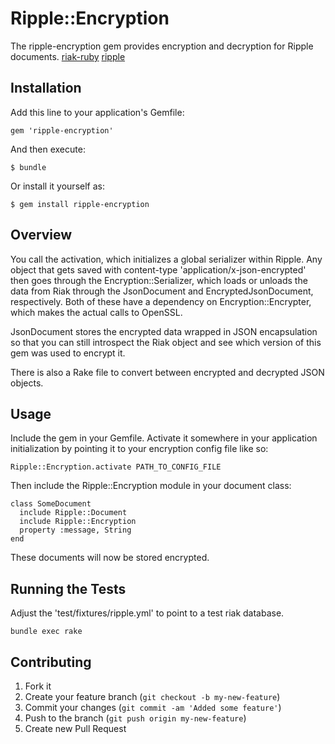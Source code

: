 # Ripple::Encryption

The ripple-encryption gem provides encryption and decryption for Ripple documents.
[riak-ruby](https://github.com/basho/riak-ruby-client) [ripple](https://github.com/basho/ripple)


## Installation

Add this line to your application's Gemfile:

    gem 'ripple-encryption'

And then execute:

    $ bundle

Or install it yourself as:

    $ gem install ripple-encryption

## Overview

You call the activation, which initializes a global serializer within
Ripple.  Any object that gets saved with content-type 'application/x-json-encrypted'
then goes through the Encryption::Serializer, which loads or unloads the
data from Riak through the JsonDocument and EncryptedJsonDocument,
respectively.  Both of these have a dependency on Encryption::Encrypter,
which makes the actual calls to OpenSSL.

JsonDocument stores the encrypted data wrapped in JSON encapsulation so
that you can still introspect the Riak object and see which version of
this gem was used to encrypt it.

There is also a Rake file to convert between encrypted and decrypted
JSON objects.

## Usage

Include the gem in your Gemfile.  Activate it somewhere in your
application initialization by pointing it to your encryption config file
like so:

    Ripple::Encryption.activate PATH_TO_CONFIG_FILE

Then include the Ripple::Encryption module in your document class:

    class SomeDocument
      include Ripple::Document
      include Ripple::Encryption
      property :message, String
    end

These documents will now be stored encrypted.

## Running the Tests

Adjust the 'test/fixtures/ripple.yml' to point to a test riak database.

    bundle exec rake

## Contributing

1. Fork it
2. Create your feature branch (`git checkout -b my-new-feature`)
3. Commit your changes (`git commit -am 'Added some feature'`)
4. Push to the branch (`git push origin my-new-feature`)
5. Create new Pull Request
